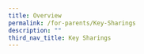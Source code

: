```yaml
---
title: Overview
permalink: /for-parents/Key-Sharings
description: ""
third_nav_title: Key Sharings
---
```

